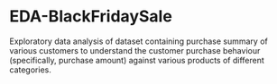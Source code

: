 # EDA-BlackFridaySale
Exploratory data analysis of dataset containing purchase summary of various customers to understand the customer purchase behaviour (specifically, purchase amount) against various products of different categories.

